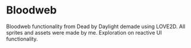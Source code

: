 # Bloodweb #

Bloodweb functionality from Dead by Daylight demade using LOVE2D.
All sprites and assets were made by me.
Exploration on reactive UI functionality.
